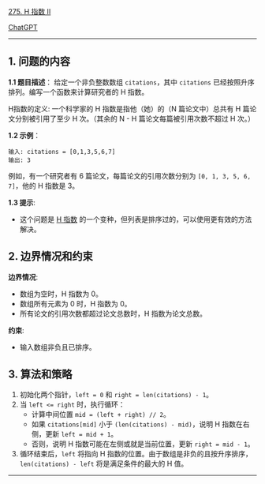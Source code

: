 [275. H 指数 II](https://leetcode.cn/problems/h-index-ii)

[ChatGPT](https://chat.openai.com/share/a8df7d88-7579-4eee-b1e6-f823dbea7710)

---

## 1. 问题的内容
**1.1 题目描述**：
给定一个非负整数数组 `citations`，其中 `citations` 已经按照升序排列。编写一个函数来计算研究者的 H 指数。

H指数的定义: 一个科学家的 H 指数是指他（她）的（N 篇论文中）总共有 H 篇论文分别被引用了至少 H 次。（其余的 N - H 篇论文每篇被引用次数不超过 H 次。）


**1.2 示例**：
```
输入: citations = [0,1,3,5,6,7]
输出: 3
```
例如，有一个研究者有 6 篇论文，每篇论文的引用次数分别为 `[0, 1, 3, 5, 6, 7]`，他的 H 指数是 3。

**1.3 提示**:
- 这个问题是 [H 指数](https://leetcode.cn/problems/h-index/) 的一个变种，但列表是排序过的，可以使用更有效的方法解决。

## 2. 边界情况和约束
**边界情况**:
- 数组为空时，H 指数为 0。
- 数组所有元素为 0 时，H 指数为 0。
- 所有论文的引用次数都超过论文总数时，H 指数为论文总数。

**约束**:
- 输入数组非负且已排序。

## 3. 算法和策略
1. 初始化两个指针，`left = 0` 和 `right = len(citations) - 1`。
2. 当 `left <= right` 时，执行循环：
   - 计算中间位置 `mid = (left + right) // 2`。
   - 如果 `citations[mid]` 小于 `(len(citations) - mid)`，说明 H 指数在右侧，更新 `left = mid + 1`。
   - 否则，说明 H 指数可能在左侧或就是当前位置，更新 `right = mid - 1`。
3. 循环结束后，`left` 将指向 H 指数的位置。由于数组是非负的且按升序排序，`len(citations) - left` 将是满足条件的最大的 H 值。

---